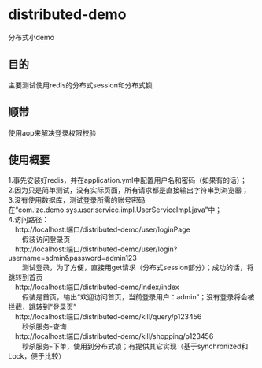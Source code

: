 # distributed-demo
分布式小demo

## 目的 
主要测试使用redis的分布式session和分布式锁

## 顺带
使用aop来解决登录权限校验

## 使用概要
1.事先安装好redis，并在application.yml中配置用户名和密码（如果有的话）；<br>
2.因为只是简单测试，没有实际页面，所有请求都是直接输出字符串到浏览器；<br>
3.没有使用数据库，测试登录所需的账号密码在“com.lzc.demo.sys.user.service.impl.UserServiceImpl.java”中；<br>
4.访问路径：<br>
&emsp;http://localhost:端口/distributed-demo/user/loginPage<br>
&emsp;&emsp;假装访问登录页<br>
&emsp;http://localhost:端口/distributed-demo/user/login?username=admin&password=admin123<br>
&emsp;&emsp;测试登录，为了方便，直接用get请求（分布式session部分）；成功的话，将跳转到首页<br>
&emsp;http://localhost:端口/distributed-demo/index/index<br>
&emsp;&emsp;假装是首页，输出“欢迎访问首页，当前登录用户：admin”；没有登录将会被拦截，跳转到“登录页”<br>
&emsp;http://localhost:端口/distributed-demo/kill/query/p123456<br>
&emsp;&emsp;秒杀服务-查询<br>
&emsp;http://localhost:端口/distributed-demo/kill/shopping/p123456<br>
&emsp;&emsp;秒杀服务-下单，使用到分布式锁；有提供其它实现（基于synchronized和Lock，便于比较）
